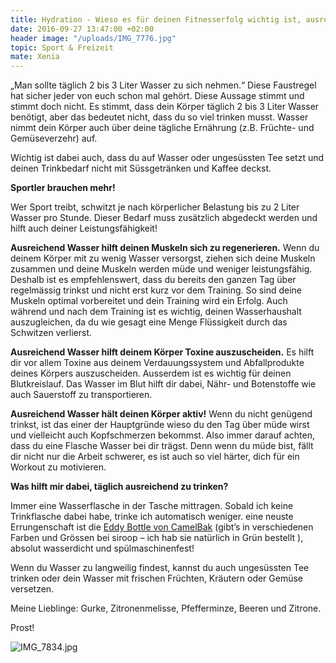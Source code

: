 ```yaml
---
title: Hydration - Wieso es für deinen Fitnesserfolg wichtig ist, ausreichend zu trinken
date: 2016-09-27 13:47:00 +02:00
header image: "/uploads/IMG_7776.jpg"
topic: Sport & Freizeit
mate: Xenia
---
```


„Man sollte täglich 2 bis 3 Liter Wasser zu sich nehmen.“ Diese Faustregel hat sicher jeder von euch schon mal gehört. Diese Aussage stimmt und stimmt doch nicht. Es stimmt, dass dein Körper täglich 2 bis 3 Liter Wasser benötigt, aber das bedeutet nicht, dass du so viel trinken musst. Wasser nimmt dein Körper auch über deine tägliche Ernährung (z.B. Früchte- und Gemüseverzehr) auf.

Wichtig ist dabei auch, dass du auf Wasser oder ungesüssten Tee setzt und deinen Trinkbedarf nicht mit Süssgetränken und Kaffee deckst.

**Sportler brauchen mehr!**

Wer Sport treibt, schwitzt je nach körperlicher Belastung bis zu 2 Liter Wasser pro Stunde. Dieser Bedarf muss zusätzlich abgedeckt werden und hilft auch deiner Leistungsfähigkeit!

**Ausreichend Wasser hilft deinen Muskeln sich zu regenerieren.** Wenn du deinem Körper mit zu wenig Wasser versorgst, ziehen sich deine Muskeln zusammen und deine Muskeln werden müde und weniger leistungsfähig. Deshalb ist es empfehlenswert, dass du bereits den ganzen Tag über regelmässig trinkst und nicht erst kurz vor dem Training. So sind deine Muskeln optimal vorbereitet und dein Training wird ein Erfolg. Auch während und nach dem Training ist es wichtig, deinen Wasserhaushalt auszugleichen, da du wie gesagt eine Menge Flüssigkeit durch das Schwitzen verlierst.

**Ausreichend Wasser hilft deinem Körper Toxine auszuscheiden.** Es hilft dir vor allem Toxine aus deinem Verdauungssystem und Abfallprodukte deines Körpers auszuscheiden. Ausserdem ist es wichtig für deinen Blutkreislauf. Das Wasser im Blut hilft dir dabei, Nähr- und Botenstoffe wie auch Sauerstoff zu transportieren.

**Ausreichend Wasser hält deinen Körper aktiv!** Wenn du nicht genügend trinkst, ist das einer der Hauptgründe wieso du den Tag über müde wirst und vielleicht auch Kopfschmerzen bekommst. Also immer darauf achten, dass du eine Flasche Wasser bei dir trägst. Denn wenn du müde bist, fällt dir nicht nur die Arbeit schwerer, es ist auch so viel härter, dich für ein Workout zu motivieren.

**Was hilft mir dabei, täglich ausreichend zu trinken?**

Immer eine Wasserflasche in der Tasche mittragen. Sobald ich keine Trinkflasche dabei habe, trinke ich automatisch weniger. eine neuste Errungenschaft ist die [Eddy Bottle von CamelBak](https://siroop.ch/search?q=Camelbak+Eddy+Bottle&utm_source=smates&utm_medium=editorial&utm_campaign=smates_q416_xenia&utm_content=eddybottle) (gibt’s in verschiedenen Farben und Grössen bei siroop – ich hab sie natürlich in Grün bestellt ), absolut wasserdicht und spülmaschinenfest!

Wenn du Wasser zu langweilig findest, kannst du auch ungesüssten Tee trinken oder dein Wasser mit frischen Früchten, Kräutern oder Gemüse versetzen.

Meine Lieblinge: Gurke, Zitronenmelisse, Pfefferminze, Beeren und Zitrone.

Prost!

![IMG_7834.jpg](/uploads/IMG_7834.jpg)